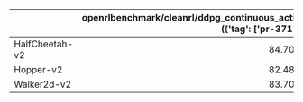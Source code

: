 |                |   openrlbenchmark/cleanrl/ddpg_continuous_action ({'tag': ['pr-371']}) |   openrlbenchmark/cleanrl/ddpg_continuous_action ({'tag': ['pr-299']}) |   openrlbenchmark/cleanrl/ddpg_continuous_action ({'tag': ['rlops-pilot']}) |   openrlbenchmark/cleanrl/ddpg_continuous_action_jax ({'tag': ['pr-371-jax']}) |   openrlbenchmark/cleanrl/ddpg_continuous_action_jax ({'tag': ['pr-298']}) |
|:---------------|-----------------------------------------------------------------------:|-----------------------------------------------------------------------:|----------------------------------------------------------------------------:|-------------------------------------------------------------------------------:|---------------------------------------------------------------------------:|
| HalfCheetah-v2 |                                                                84.7086 |                                                                50.97   |                                                                     65.8884 |                                                                        99.8924 |                                                                    27.1849 |
| Hopper-v2      |                                                                82.4888 |                                                                49.596  |                                                                     64.7033 |                                                                        97.0491 |                                                                    26.0193 |
| Walker2d-v2    |                                                                83.7021 |                                                                50.1181 |                                                                     64.8198 |                                                                        99.797  |                                                                    24.0933 |